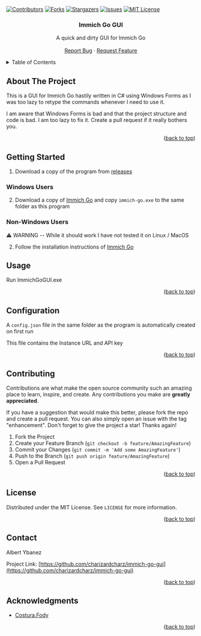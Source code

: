 ﻿<!-- PROJECT SHIELDS -->
<!--
*** I'm using markdown "reference style" links for readability.
*** Reference links are enclosed in brackets [ ] instead of parentheses ( ).
*** See the bottom of this document for the declaration of the reference variables
*** for contributors-url, forks-url, etc. This is an optional, concise syntax you may use.
*** https://www.markdownguide.org/basic-syntax/#reference-style-links
-->
[![Contributors][contributors-shield]][contributors-url]
[![Forks][forks-shield]][forks-url]
[![Stargazers][stars-shield]][stars-url]
[![Issues][issues-shield]][issues-url]
[![MIT License][license-shield]][license-url]


<!-- PROJECT LOGO -->
<div align="center">
<h3 align="center">Immich Go GUI</h3>

  <p align="center">
    A quick and dirty GUI for Immich Go
    <br />
    <br />
    <a href="https://github.com/charizardcharz/immich-go-gui/issues">Report Bug</a>
    ·
    <a href="https://github.com/charizardcharz/immich-go-gui/issues">Request Feature</a>
  </p>
</div>



<!-- TABLE OF CONTENTS -->
<details>
  <summary>Table of Contents</summary>
  <ol>
    <li>
      <a href="#about-the-project">About The Project</a>
    </li>
    <li>
      <a href="#getting-started">Getting Started</a>
      <ul>
        <li><a href="#windows-users">Windows Users</a></li>
        <li><a href="#non-windows-users">Non-Windows Users</a></li>
      </ul>
    </li>
    <li><a href="#usage">Usage</a></li>
    <li><a href="#configuration">Configuration</a></li>
    <li><a href="#contributing">Contributing</a></li>
    <li><a href="#license">License</a></li>
    <li><a href="#contact">Contact</a></li>
    <li><a href="#acknowledgments">Acknowledgments</a></li>
  </ol>
</details>



<!-- ABOUT THE PROJECT -->
## About The Project

<!--[![Product Name Screen Shot][product-screenshot]](https://example.com)  -->

This is a GUI for Immich Go hastily written in C# using Windows Forms as I was too lazy to retype the commands whenever I need to use it.

I am aware that Windows Forms is bad and that the project structure and code is bad. I am too lazy to fix it. Create a pull request if it really bothers you.

<p align="right">(<a href="#readme-top">back to top</a>)</p>

<!-- GETTING STARTED -->
## Getting Started
1. Download a copy of the program from [releases](https://github.com/charizardcharz/immich-go-gui/releases)

### Windows Users

2. Download a copy of [Immich Go](https://github.com/simulot/immich-go) and copy ``immich-go.exe`` to the same folder as this program

### Non-Windows Users

⚠️ WARNING -- While it should work I have not tested it on Linux / MacOS

2. Follow the installation instructions of [Immich Go](https://github.com/simulot/immich-go)


<!-- USAGE EXAMPLES -->
## Usage

Run ImmichGoGUI.exe

<p align="right">(<a href="#readme-top">back to top</a>)</p>

<!-- CONFIGURATION  -->
## Configuration

A ``config.json`` file in the same folder as the program is automatically created on first run

This file contains the Instance URL and API key

<p align="right">(<a href="#readme-top">back to top</a>)</p>



<!-- CONTRIBUTING -->
## Contributing

Contributions are what make the open source community such an amazing place to learn, inspire, and create. Any contributions you make are **greatly appreciated**.

If you have a suggestion that would make this better, please fork the repo and create a pull request. You can also simply open an issue with the tag "enhancement".
Don't forget to give the project a star! Thanks again!

1. Fork the Project
2. Create your Feature Branch (`git checkout -b feature/AmazingFeature`)
3. Commit your Changes (`git commit -m 'Add some AmazingFeature'`)
4. Push to the Branch (`git push origin feature/AmazingFeature`)
5. Open a Pull Request

<p align="right">(<a href="#readme-top">back to top</a>)</p>



<!-- LICENSE -->
## License

Distributed under the MIT License. See `LICENSE` for more information.

<p align="right">(<a href="#readme-top">back to top</a>)</p>



<!-- CONTACT -->
## Contact

Albert Ybanez

Project Link: [https://github.com/charizardcharz/immich-go-gui](https://github.com/charizardcharz/immich-go-gui)

<p align="right">(<a href="#readme-top">back to top</a>)</p>



<!-- ACKNOWLEDGMENTS -->
## Acknowledgments

* [Costura.Fody](https://github.com/Fody/Costura)


<p align="right">(<a href="#readme-top">back to top</a>)</p>



<!-- MARKDOWN LINKS & IMAGES -->
<!-- https://www.markdownguide.org/basic-syntax/#reference-style-links -->
[contributors-shield]: https://img.shields.io/github/contributors/charizardcharz/immich-go-gui.svg?style=for-the-badge
[contributors-url]: https://github.com/charizardcharz/immich-go-gui/graphs/contributors
[forks-shield]: https://img.shields.io/github/forks/charizardcharz/immich-go-gui.svg?style=for-the-badge
[forks-url]: https://github.com/charizardcharz/immich-go-gui/network/members
[stars-shield]: https://img.shields.io/github/stars/charizardcharz/immich-go-gui.svg?style=for-the-badge
[stars-url]: https://github.com/charizardcharz/immich-go-gui/stargazers
[issues-shield]: https://img.shields.io/github/issues/charizardcharz/immich-go-gui.svg?style=for-the-badge
[issues-url]: https://github.com/charizardcharz/immich-go-gui/issues
[license-shield]: https://img.shields.io/github/license/charizardcharz/immich-go-gui.svg?style=for-the-badge
[license-url]: https://github.com/charizardcharz/immich-go-gui/blob/main/LICENSE

